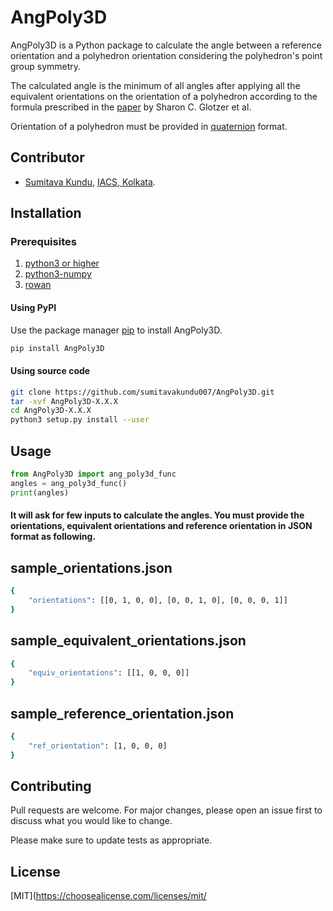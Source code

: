 # AngPoly3D

AngPoly3D is a Python package to calculate the angle between a reference orientation and a polyhedron orientation considering the polyhedron's point group symmetry.

The calculated angle is the minimum of all angles after applying all the equivalent orientations on the orientation of a polyhedron according to the formula prescribed in the [paper](https://pubs.rsc.org/en/content/articlehtml/2019/sm/c8sm02643b) by Sharon C. Glotzer et al.

Orientation of a polyhedron must be provided in [quaternion](https://en.wikipedia.org/wiki/Quaternion) format.

## Contributor
- [Sumitava Kundu](https://github.com/sumitavakundu007/), [IACS, Kolkata](http://www.iacs.res.in/).

## Installation
### Prerequisites
1. [python3 or higher](https://www.python.org/download/releases/3.0/)
2. [python3-numpy](https://numpy.org/)
3. [rowan](https://rowan.readthedocs.io/en/latest/)

#### Using PyPI
Use the package manager [pip](https://pip.pypa.io/en/stable/) to install AngPoly3D.

```bash
pip install AngPoly3D
```

#### Using source code
```bash
git clone https://github.com/sumitavakundu007/AngPoly3D.git
tar -xvf AngPoly3D-X.X.X
cd AngPoly3D-X.X.X
python3 setup.py install --user
```

## Usage

```python
from AngPoly3D import ang_poly3d_func
angles = ang_poly3d_func()
print(angles)
```
#### It will ask for few inputs to calculate the angles. You must provide the orientations, equivalent orientations and reference orientation in JSON format as following.

## sample_orientations.json
```bash
{
    "orientations": [[0, 1, 0, 0], [0, 0, 1, 0], [0, 0, 0, 1]]
}
```

## sample_equivalent_orientations.json
```bash
{
    "equiv_orientations": [[1, 0, 0, 0]]
}
```
## sample_reference_orientation.json
```bash
{
    "ref_orientation": [1, 0, 0, 0]
}
```

## Contributing
Pull requests are welcome. For major changes, please open an issue first to discuss what you would like to change.

Please make sure to update tests as appropriate.

## License
[MIT](https://choosealicense.com/licenses/mit/
